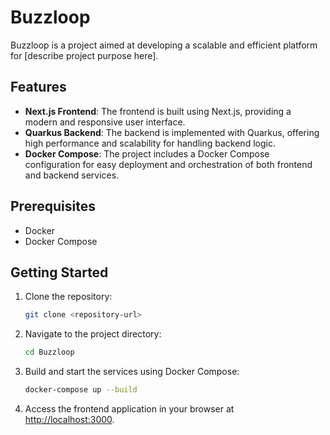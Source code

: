 # Buzzloop

Buzzloop is a project aimed at developing a scalable and efficient platform for [describe project purpose here].

## Features

- **Next.js Frontend**: The frontend is built using Next.js, providing a modern and responsive user interface.
- **Quarkus Backend**: The backend is implemented with Quarkus, offering high performance and scalability for handling backend logic.
- **Docker Compose**: The project includes a Docker Compose configuration for easy deployment and orchestration of both frontend and backend services.

## Prerequisites

- Docker
- Docker Compose

## Getting Started

1. Clone the repository:

    ```bash
    git clone <repository-url>
    ```

2. Navigate to the project directory:

    ```bash
    cd Buzzloop
    ```

3. Build and start the services using Docker Compose:

    ```bash
    docker-compose up --build
    ```

4. Access the frontend application in your browser at [http://localhost:3000](http://localhost:3000).

